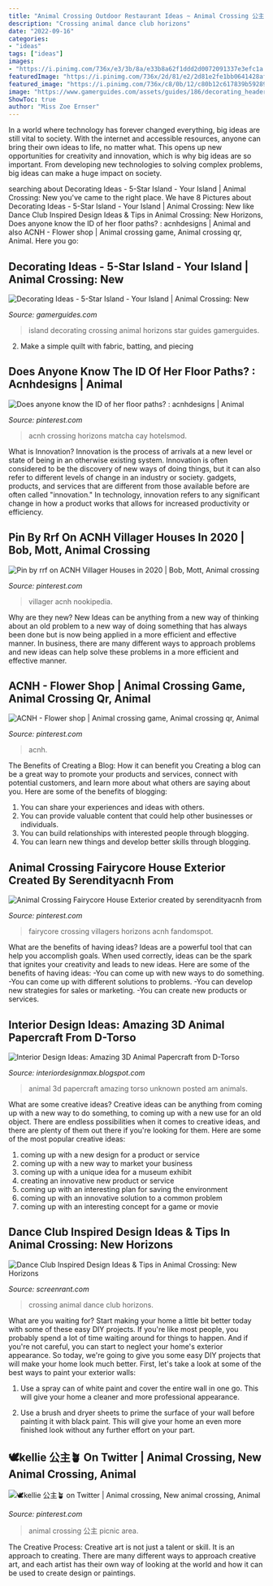 ```yaml
---
title: "Animal Crossing Outdoor Restaurant Ideas ~ Animal Crossing 公主 Picnic Area"
description: "Crossing animal dance club horizons"
date: "2022-09-16"
categories:
- "ideas"
tags: ["ideas"]
images:
- "https://i.pinimg.com/736x/e3/3b/8a/e33b8a62f1ddd2d0072091337e3efc1a.jpg"
featuredImage: "https://i.pinimg.com/736x/2d/81/e2/2d81e2fe1bb0641428afe84eacd8c369.jpg"
featured_image: "https://i.pinimg.com/736x/c8/0b/12/c80b12c617839b5928925d3421e11c4c.jpg"
image: "https://www.gamerguides.com/assets/guides/186/decorating_header1.jpg"
ShowToc: true
author: "Miss Zoe Ernser"
---
```



In a world where technology has forever changed everything, big ideas are still vital to society. With the internet and accessible resources, anyone can bring their own ideas to life, no matter what. This opens up new opportunities for creativity and innovation, which is why big ideas are so important. From developing new technologies to solving complex problems, big ideas can make a huge impact on society.

	

		
searching about Decorating Ideas - 5-Star Island - Your Island | Animal Crossing: New you've came to the right place. We have 8 Pictures about Decorating Ideas - 5-Star Island - Your Island | Animal Crossing: New like Dance Club Inspired Design Ideas &amp; Tips in Animal Crossing: New Horizons, Does anyone know the ID of her floor paths? : acnhdesigns | Animal and also ACNH - Flower shop | Animal crossing game, Animal crossing qr, Animal. Here you go:
		
    
## Decorating Ideas - 5-Star Island - Your Island | Animal Crossing: New

<img loading=lazy src="https://www.gamerguides.com/assets/guides/186/decorating_header1.jpg" onerror="this.onerror=null;this.src='https://tse3.mm.bing.net/th?id=OIP.4a-pscZ_vTqVLcM3WLuBIwHaCg&amp;pid=15.1';" alt="Decorating Ideas - 5-Star Island - Your Island | Animal Crossing: New">

_Source: gamerguides.com_

>island decorating crossing animal horizons star guides gamerguides. 

	

2. Make a simple quilt with fabric, batting, and piecing

    
## Does Anyone Know The ID Of Her Floor Paths? : Acnhdesigns | Animal

<img loading=lazy src="https://i.pinimg.com/736x/2d/81/e2/2d81e2fe1bb0641428afe84eacd8c369.jpg" onerror="this.onerror=null;this.src='https://tse4.mm.bing.net/th?id=OIP.Qi9BxUXIAqxHjby6FVMrzgHaEK&amp;pid=15.1';" alt="Does anyone know the ID of her floor paths? : acnhdesigns | Animal">

_Source: pinterest.com_

>acnh crossing horizons matcha cay hotelsmod. 

	

What is Innovation?
Innovation is the process of arrivals at a new level or state of being in an otherwise existing system. Innovation is often considered to be the discovery of new ways of doing things, but it can also refer to different levels of change in an industry or society. gadgets, products, and services that are different from those available before are often called "innovation." In technology, innovation refers to any significant change in how a product works that allows for increased productivity or efficiency.

    
## Pin By Rrf On ACNH Villager Houses In 2020 | Bob, Mott, Animal Crossing

<img loading=lazy src="https://i.pinimg.com/736x/c8/0b/12/c80b12c617839b5928925d3421e11c4c.jpg" onerror="this.onerror=null;this.src='https://tse1.mm.bing.net/th?id=OIP.why8YbhhyqlPAL92XPd7kQAAAA&amp;pid=15.1';" alt="Pin by rrf on ACNH Villager Houses in 2020 | Bob, Mott, Animal crossing">

_Source: pinterest.com_

>villager acnh nookipedia. 

	

Why are they new?
New Ideas can be anything from a new way of thinking about an old problem to a new way of doing something that has always been done but is now being applied in a more efficient and effective manner. In business, there are many different ways to approach problems and new ideas can help solve these problems in a more efficient and effective manner.

    
## ACNH - Flower Shop | Animal Crossing Game, Animal Crossing Qr, Animal

<img loading=lazy src="https://i.pinimg.com/736x/15/0f/01/150f0157231636abb989833fc8c37680.jpg" onerror="this.onerror=null;this.src='https://tse4.mm.bing.net/th?id=OIP.QwMgmSIgTcOymQDhGEr1gAHaEK&amp;pid=15.1';" alt="ACNH - Flower shop | Animal crossing game, Animal crossing qr, Animal">

_Source: pinterest.com_

>acnh. 

	

The Benefits of Creating a Blog: How it can benefit you
Creating a blog can be a great way to promote your products and services, connect with potential customers, and learn more about what others are saying about you. Here are some of the benefits of blogging:
1. You can share your experiences and ideas with others.
2. You can provide valuable content that could help other businesses or individuals.
3. You can build relationships with interested people through blogging.
4. You can learn new things and develop better skills through blogging.

    
## Animal Crossing Fairycore House Exterior Created By Serendityacnh From

<img loading=lazy src="https://i.pinimg.com/736x/e3/3b/8a/e33b8a62f1ddd2d0072091337e3efc1a.jpg" onerror="this.onerror=null;this.src='https://tse4.mm.bing.net/th?id=OIP.wd7FhlWfAv_kDf8QADY1lwHaEK&amp;pid=15.1';" alt="Animal Crossing Fairycore House Exterior created by serendityacnh from">

_Source: pinterest.com_

>fairycore crossing villagers horizons acnh fandomspot. 

	

What are the benefits of having ideas?
Ideas are a powerful tool that can help you accomplish goals. When used correctly, ideas can be the spark that ignites your creativity and leads to new ideas. Here are some of the benefits of having ideas: 
-You can come up with new ways to do something. 
-You can come up with different solutions to problems. 
-You can develop new strategies for sales or marketing. 
-You can create new products or services.

    
## Interior Design Ideas: Amazing 3D Animal Papercraft From D-Torso

<img loading=lazy src="http://1.bp.blogspot.com/-R4bq9oOSxqo/T_1kflviVFI/AAAAAAAAAS4/gdhel3bgJ2I/s1600/3D-Animal-Papercraft-6.jpg" onerror="this.onerror=null;this.src='https://tse2.mm.bing.net/th?id=OIP.EqT1adTl85olnR5pdYQZmwHaLJ&amp;pid=15.1';" alt="Interior Design Ideas: Amazing 3D Animal Papercraft from D-Torso">

_Source: interiordesignmax.blogspot.com_

>animal 3d papercraft amazing torso unknown posted am animals. 

	

What are some creative ideas?
Creative ideas can be anything from coming up with a new way to do something, to coming up with a new use for an old object. There are endless possibilities when it comes to creative ideas, and there are plenty of them out there if you're looking for them. Here are some of the most popular creative ideas: 
1. coming up with a new design for a product or service 
2. coming up with a new way to market your business 
3. coming up with a unique idea for a museum exhibit 
4. creating an innovative new product or service 
5. coming up with an interesting plan for saving the environment 
6. coming up with an innovative solution to a common problem 
7. coming up with an interesting concept for a game or movie 

    
## Dance Club Inspired Design Ideas &amp; Tips In Animal Crossing: New Horizons

<img loading=lazy src="https://static1.srcdn.com/wordpress/wp-content/uploads/2020/07/Animal-Crossing-New-Horizons-Dance-Club.jpg" onerror="this.onerror=null;this.src='https://tse3.mm.bing.net/th?id=OIP.QMFBV4C0hEapQY_zVQ8GygHaDt&amp;pid=15.1';" alt="Dance Club Inspired Design Ideas &amp; Tips in Animal Crossing: New Horizons">

_Source: screenrant.com_

>crossing animal dance club horizons. 

	

What are you waiting for? Start making your home a little bit better today with some of these easy DIY projects.
If you're like most people, you probably spend a lot of time waiting around for things to happen. And if you're not careful, you can start to neglect your home's exterior appearance. So today, we're going to give you some easy DIY projects that will make your home look much better. First, let's take a look at some of the best ways to paint your exterior walls: 
1. Use a spray can of white paint and cover the entire wall in one go. This will give your home a cleaner and more professional appearance.

2. Use a brush and dryer sheets to prime the surface of your wall before painting it with black paint. This will give your home an even more finished look without any further effort on your part. 


    
## 🕊kellie 公主🪴 On Twitter | Animal Crossing, New Animal Crossing, Animal

<img loading=lazy src="https://i.pinimg.com/736x/95/ec/92/95ec92ab16faffaa3495daa7a6eb7723.jpg" onerror="this.onerror=null;this.src='https://tse1.mm.bing.net/th?id=OIP.T3J_mMWrOo2tLMUQLEGDuAHaER&amp;pid=15.1';" alt="🕊kellie 公主🪴 on Twitter | Animal crossing, New animal crossing, Animal">

_Source: pinterest.com_

>animal crossing 公主 picnic area. 

	

The Creative Process:
Creative art is not just a talent or skill. It is an approach to creating. There are many different ways to approach creative art, and each artist has their own way of looking at the world and how it can be used to create design or paintings.

